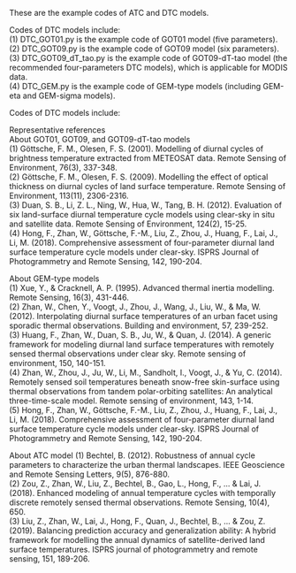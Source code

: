 These are the example codes of ATC and DTC models.

Codes of DTC models include:  
(1) DTC_GOT01.py is the example code of GOT01 model (five parameters).  
(2) DTC_GOT09.py is the example code of GOT09 model (six parameters).  
(3) DTC_GOT09_dT_tao.py is the example code of GOT09-dT-tao model (the recommended four-parameters DTC models), which is applicable for MODIS data.  
(4) DTC_GEM.py is the example code of GEM-type models (including GEM-eta and GEM-sigma models).  

Codes of DTC models include:
 


Representative references  
About GOT01, GOT09, and GOT09-dT-tao models  
(1) Göttsche, F. M., Olesen, F. S. (2001). Modelling of diurnal cycles of brightness temperature extracted from METEOSAT data. Remote Sensing of Environment, 76(3), 337-348.   
(2) Göttsche, F. M., Olesen, F. S. (2009). Modelling the effect of optical thickness on diurnal cycles of land surface temperature. Remote Sensing of Environment, 113(11), 2306-2316.   
(3) Duan, S. B., Li, Z. L., Ning, W., Hua, W., Tang, B. H. (2012). Evaluation of six land-surface diurnal temperature cycle models using clear-sky in situ and satellite data. Remote Sensing of Environment, 124(2), 15-25.   
(4) Hong, F., Zhan, W., Göttsche, F.-M., Liu, Z., Zhou, J., Huang, F., Lai, J., Li, M. (2018). Comprehensive assessment of four-parameter diurnal land surface temperature cycle models under clear-sky. ISPRS Journal of Photogrammetry and Remote Sensing, 142, 190-204.   

About GEM-type models  
(1) Xue, Y., & Cracknell, A. P. (1995). Advanced thermal inertia modelling. Remote Sensing, 16(3), 431-446.  
(2) Zhan, W., Chen, Y., Voogt, J., Zhou, J., Wang, J., Liu, W., & Ma, W. (2012). Interpolating diurnal surface temperatures of an urban facet using sporadic thermal observations. Building and environment, 57, 239-252.  
(3) Huang, F., Zhan, W., Duan, S. B., Ju, W., & Quan, J. (2014). A generic framework for modeling diurnal land surface temperatures with remotely sensed thermal observations under clear sky. Remote sensing of environment, 150, 140-151.  
(4) Zhan, W., Zhou, J., Ju, W., Li, M., Sandholt, I., Voogt, J., & Yu, C. (2014). Remotely sensed soil temperatures beneath snow-free skin-surface using thermal observations from tandem polar-orbiting satellites: An analytical three-time-scale model. Remote sensing of environment, 143, 1-14.  
(5) Hong, F., Zhan, W., Göttsche, F.-M., Liu, Z., Zhou, J., Huang, F., Lai, J., Li, M. (2018). Comprehensive assessment of four-parameter diurnal land surface temperature cycle models under clear-sky. ISPRS Journal of Photogrammetry and Remote Sensing, 142, 190-204.   

About ATC model
(1) Bechtel, B. (2012). Robustness of annual cycle parameters to characterize the urban thermal landscapes. IEEE Geoscience and Remote Sensing Letters, 9(5), 876-880.  
(2) Zou, Z., Zhan, W., Liu, Z., Bechtel, B., Gao, L., Hong, F., ... & Lai, J. (2018). Enhanced modeling of annual temperature cycles with temporally discrete remotely sensed thermal observations. Remote Sensing, 10(4), 650.  
(3) Liu, Z., Zhan, W., Lai, J., Hong, F., Quan, J., Bechtel, B., ... & Zou, Z. (2019). Balancing prediction accuracy and generalization ability: A hybrid framework for modelling the annual dynamics of satellite-derived land surface temperatures. ISPRS journal of photogrammetry and remote sensing, 151, 189-206.  
